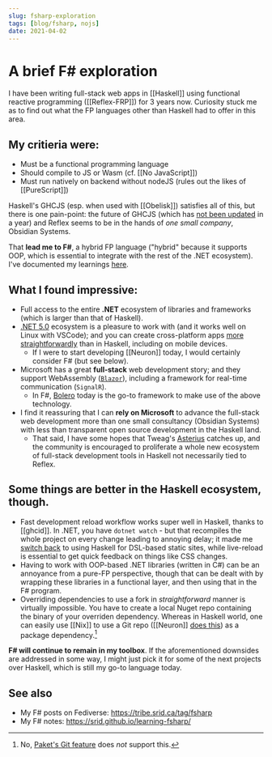 ```yaml
---
slug: fsharp-exploration
tags: [blog/fsharp, nojs]
date: 2021-04-02
---
```


# A brief F\# exploration

I have been writing full-stack web apps in [[Haskell]] using functional reactive programming ([[Reflex-FRP]]) for 3 years now. Curiosity stuck me as to find out what the FP languages other than Haskell had to offer in this area.

## My critieria were:

- Must be a functional programming language
- Should compile to JS or Wasm (cf. [[No JavaScript]])
- Must run natively on backend without nodeJS (rules out the likes of [[PureScript]])

Haskell's GHCJS (esp. when used with [[Obelisk]]) satisfies all of this, but there is one pain-point: the future of GHCJS (which has [not been updated](https://github.com/ghcjs/ghcjs) in a year) and Reflex seems to be in the hands of *one small company*, Obsidian Systems.

That **lead me to F\#**, a hybrid FP language ("hybrid" because it supports OOP, which is essential to integrate with the rest of the .NET ecosystem). I've documented my learnings [here](https://srid.github.io/learning-fsharp/).

## What I found impressive:

- Full access to the entire **.NET** ecosystem of libraries and frameworks (which is larger than that of Haskell).
- [.NET 5.0](https://devblogs.microsoft.com/dotnet/announcing-net-5-0/#unified-platform-vision) ecosystem is a pleasure to work with (and it works well on Linux with VSCode); and you can create cross-platform apps [more straightforwardly](https://github.com/srid/neuron/pull/586) than in Haskell, including on mobile devices.
    - If I were to start developing [[Neuron]] today, I would certainly consider F# (but see below).
- Microsoft has a great **full-stack** web development story; and they support WebAssembly ([`Blazor`](https://srid.github.io/learning-fsharp/Blazor)), including a framework for real-time communication (`SignalR`).
    - In F#, [Bolero](https://fsbolero.io/) today is the go-to framework to make use of the above technology.
- I find it reassuring that I can **rely on Microsoft** to advance the full-stack web development more than one small consultancy (Obsidian Systems) with less than transparent open source development in the Haskell land. 
    - That said, I have some hopes that Tweag's [Asterius](https://github.com/tweag/asterius) catches up, and the community is encouraged to proliferate a whole new ecosystem of full-stack development tools in Haskell not necessarily tied to Reflex.

## Some things are better in the Haskell ecosystem, though. 

- Fast development reload workflow works super well in Haskell, thanks to [[ghcid]]. In .NET, you have `dotnet watch` - but that recompiles the whole project on every change leading to annoying delay; it made me [switch back](https://github.com/srid/Feather/issues/10) to using Haskell for DSL-based static sites, while live-reload is essential to get quick feedback on things like CSS changes. 
- Having to work with OOP-based .NET libraries (written in C\#) can be an annoyance from a pure-FP perspective, though that can be dealt with by wrapping these libraries in a functional layer, and then using that in the F# program.
- Overriding dependencies to use a fork in *straightforward* manner is virtually impossible. You have to create a local Nuget repo containing the binary of your overriden dependency. Whereas in Haskell world, one can easily use [[Nix]] to use a Git repo ([[Neuron]] [does this](https://github.com/srid/neuron/tree/master/dep)) as a package dependency.[^paket]

[^paket]: No, [Paket's Git feature](https://fsprojects.github.io/Paket/git-dependencies.html) does *not* support this.

**F# will continue to remain in my toolbox**. If the aforementioned downsides are addressed in some way, I might just pick it for some of the next projects over Haskell, which is still my go-to language today.

## See also

- My F# posts on Fediverse: https://tribe.srid.ca/tag/fsharp 
- My F# notes: https://srid.github.io/learning-fsharp/
